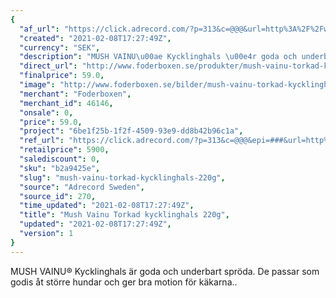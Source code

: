 ```yaml
---
{
  "af_url": "https://click.adrecord.com/?p=313&c=@@@&url=http%3A%2F%2Fwww.foderboxen.se%2Fprodukter%2Fmush-vainu-torkad-kycklinghals-220g%2C613",
  "created": "2021-02-08T17:27:49Z",
  "currency": "SEK",
  "description": "MUSH VAINU\u00ae Kycklinghals \u00e4r goda och underbart spr\u00f6da. De passar som godis \u00e5t st\u00f6rre hundar och ger bra motion f\u00f6r k\u00e4karna..",
  "direct_url": "http://www.foderboxen.se/produkter/mush-vainu-torkad-kycklinghals-220g,613",
  "finalprice": 59.0,
  "image": "http://www.foderboxen.se/bilder/mush-vainu-torkad-kycklinghals-220g-613.png",
  "merchant": "Foderboxen",
  "merchant_id": 46146,
  "onsale": 0,
  "price": 59.0,
  "project": "6be1f25b-1f2f-4509-93e9-dd8b42b96c1a",
  "ref_url": "https://click.adrecord.com/?p=313&c=@@@&epi=###&url=http%3A%2F%2Fwww.foderboxen.se%2Fprodukter%2Fmush-vainu-torkad-kycklinghals-220g%2C613",
  "retailprice": 5900,
  "salediscount": 0,
  "sku": "b2a9425e",
  "slug": "mush-vainu-torkad-kycklinghals-220g",
  "source": "Adrecord Sweden",
  "source_id": 270,
  "time_updated": "2021-02-08T17:27:49Z",
  "title": "Mush Vainu Torkad kycklinghals 220g",
  "updated": "2021-02-08T17:27:49Z",
  "version": 1
}
---
```


<p> MUSH VAINU® Kycklinghals är goda och underbart spröda. De passar som godis åt större hundar och ger bra motion för käkarna..</p>
